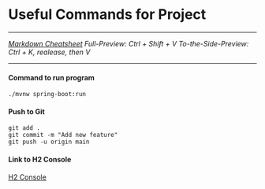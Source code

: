 # Useful Commands for Project

---

_[Markdown Cheatsheet](https://www.markdownguide.org/cheat-sheet/)
Full-Preview: Ctrl + Shift + V
To-the-Side-Preview: Ctrl + K, realease, then V_

---

#### Command to run program

```
./mvnw spring-boot:run
```

#### Push to Git

```
git add .
git commit -m "Add new feature"
git push -u origin main
```

#### Link to H2 Console

[H2 Console](http://localhost:8080/h2-console)
